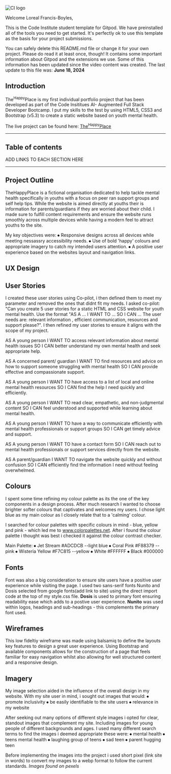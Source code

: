 ![CI logo](https://codeinstitute.s3.amazonaws.com/fullstack/ci_logo_small.png)

Welcome Loreal Francis-Boyles,

This is the Code Institute student template for Gitpod. We have preinstalled all of the tools you need to get started. It's perfectly ok to use this template as the basis for your project submissions.

You can safely delete this README.md file or change it for your own project. Please do read it at least once, though! It contains some important information about Gitpod and the extensions we use. Some of this information has been updated since the video content was created. The last update to this file was: **June 18, 2024**

## Introduction

The<sup>Happy</sup>Place is my first individual portfolio project that has been developed as part of the Code Insititues AI- Augmented Full Stack Developer Bootcamp. I put my skills to the test by using HTML5, CSS3 and Bootstrap (v5.3) to create a static website based on youth mental health. 

The live project can be found here: <a href="https://lorealci.github.io/the-happy-place/" target="_blank"><u>The<sup>Happy</sup>Place</u></a>

------

## Table of contents

ADD LINKS TO EACH SECTION HERE

------

## Project Outline

TheHappyPlace is a fictional organisation dedicated to help tackle mental health specifically in youths with a focus on peer ran support groups and self help tips. While the website is aimed directly at youths their is information for parents/guardians if they are worried about their child.
I made sure to fulfill content requirements and ensure the website runs smoothly across multiple devices while having a modern feel to attract youths to the site.

My key objectives were:
⦁	Responsive designs across all devices while meeting nessassry accessibility needs.
⦁	Use of bold 'happy' colours and appropriate imagery to catch my intended users attention.
⦁	A positive user experience based on the websites layout and navigation links.

## UX Design
## User Stories
I created these user stories using Co-pilot, i then defined them to meet my parameter and removed the ones that didnt fit my needs. I asked co-pilot: "Can you create 5 user stories for a static HTML and CSS website for youth mental health. Use the format "AS A ... I WANT TO ... SO I CAN ... The user needs are: relevant information , efficient communication, resources and support please?". I then refined my user stories to ensure it aligns with the scope of my project.

AS A young person I WANT TO access relevant information about mental health issues SO I CAN better understand my own mental health and seek appropriate help.

AS A concerned parent/ guardian I WANT TO find resources and advice on how to support someone struggling with mental health SO I CAN provide effective and compassionate support.

AS A young person I WANT TO have access to a list of local and online mental health resources SO I CAN find the help I need quickly and efficiently.

AS A young person I WANT TO read clear, empathetic, and non-judgmental content
SO I CAN feel understood and supported while learning about mental health.

AS A young person I WANT TO have a way to communicate efficiently with mental health professionals or support groups SO I CAN get timely advice and support.

AS A young person I WANT TO have a contact form SO I CAN reach out to mental health professionals or support services directly from the website.

AS A parent/guardian I WANT TO navigate the website quickly and without confusion
SO I CAN efficiently find the information I need without feeling overwhelmed.

## Colours
I spent some time refining my colour palette as its the one of the key components in a design process. After much research I wanted to choose brighter softer colours that captivates and welcomes my users. I chose light blue as my main colour as I closely relate that to a 'calming' colour. 

I searched for colour palettes with specific colours in mind - blue, yellow and pink -  which led me to www.colorpalettes.net. After i found the colour palette i thought was best i checked it against the colour contrast checker.

Main Palette:
⦁	Jet Stream #ADCDCB --light blue
⦁	Coral Pink #F88379 --pink
⦁	Wisteria Yellow #F7C815 --yellow
⦁	White #FFFFFF
⦁	Black #000000

## Fonts
Font was also a big consideration to ensure site users have a positive user experience while visiting the page. I used two sans-serif fonts Nunito and Dosis selected from google fonts(add link to site) using the direct import code at the top of my style.css file.
<strong>Dosis</strong> is used to primary font ensuring readability ease which adds to a postive user experience.
<strong>Nunito</strong> was used within logos, headings and sub-headings - this complements the primary font used.

## Wireframes
This low fideltiy wireframe was made using balsamiq to define the layouts key features to design a great user experience. Using  Bootstrap and available components allows for the construction of a page that feels familiar for easy navigation whilst also allowing for well structured content and a responsive design.

## Imagery
My image selection aided in the influence of the overall design in my website. With my site user in mind, i sought out images that would:
⦁	promote inclusivity 
⦁	be easily identifiable to the site users
⦁	relevance in my website

After seeking out many options of different style images i opted for clear, standout images that complement my site. Including images for young people of different backgrounds and ages. I used many different search terms to find the images i deemed appropriate these were:
⦁	mental health
⦁	teens mental health
⦁	laughing group of teens
⦁	sad teen
⦁	parent hugging teen

Before implementing the images into the project i used short pixel (link site in words) to convert my images to a webp format to follow the current standards.
<em>Images found on pexels</em>